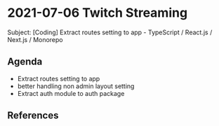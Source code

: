 # 2021-07-06 Twitch Streaming

Subject: [Coding] Extract routes setting to app - TypeScript / React.js / Next.js / Monorepo

<!--  
const div = document.querySelector('.sc-AxjAm .iltvOi');
div.innerText = 'https://hackmd.io/@koshuang/twitch-streaming';
div.style.fontSize='18px';
-->

## Agenda

- Extract routes setting to app
- better handling non admin layout setting 
- Extract auth module to auth package

## References















